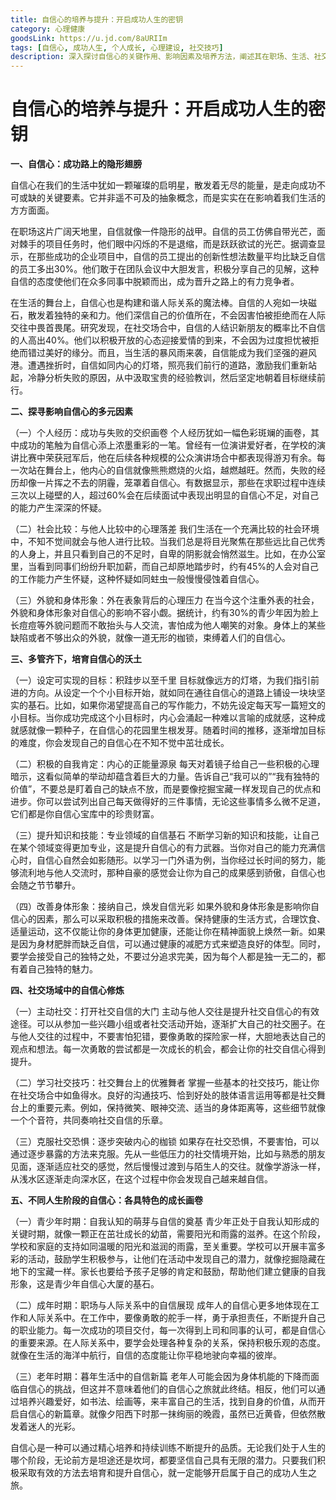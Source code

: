 ```yaml
---
title: 自信心的培养与提升：开启成功人生的密钥
category: 心理健康
goodsLink: https://u.jd.com/8aURIIm
tags: [自信心, 成功人生, 个人成长, 心理建设, 社交技巧]
description: 深入探讨自信心的关键作用、影响因素及培养方法，阐述其在职场、生活、社交等不同场景的重要性，助力读者开启成功人生。
---
```


# 自信心的培养与提升：开启成功人生的密钥

**一、自信心：成功路上的隐形翅膀**

自信心在我们的生活中犹如一颗璀璨的启明星，散发着无尽的能量，是走向成功不可或缺的关键要素。它并非遥不可及的抽象概念，而是实实在在影响着我们生活的方方面面。

在职场这片广阔天地里，自信就像一件隐形的战甲。自信的员工仿佛自带光芒，面对棘手的项目任务时，他们眼中闪烁的不是退缩，而是跃跃欲试的光芒。据调查显示，在那些成功的企业项目中，自信的员工提出的创新性想法数量平均比缺乏自信的员工多出30%。他们敢于在团队会议中大胆发言，积极分享自己的见解，这种自信的态度使他们在众多同事中脱颖而出，成为晋升之路上的有力竞争者。

在生活的舞台上，自信心也是构建和谐人际关系的魔法棒。自信的人宛如一块磁石，散发着独特的亲和力。他们深信自己的价值所在，不会因害怕被拒绝而在人际交往中畏首畏尾。研究发现，在社交场合中，自信的人结识新朋友的概率比不自信的人高出40%。他们以积极开放的心态迎接爱情的到来，不会因为过度担忧被拒绝而错过美好的缘分。而且，当生活的暴风雨来袭，自信能成为我们坚强的避风港。遭遇挫折时，自信如同内心的灯塔，照亮我们前行的道路，激励我们重新站起，冷静分析失败的原因，从中汲取宝贵的经验教训，然后坚定地朝着目标继续前行。

**二、探寻影响自信心的多元因素**

（一）个人经历：成功与失败的交织画卷
个人经历犹如一幅色彩斑斓的画卷，其中成功的笔触为自信心添上浓墨重彩的一笔。曾经有一位演讲爱好者，在学校的演讲比赛中荣获冠军后，他在后续各种规模的公众演讲场合中都表现得游刃有余。每一次站在舞台上，他内心的自信就像熊熊燃烧的火焰，越燃越旺。然而，失败的经历却像一片挥之不去的阴霾，笼罩着自信心。有数据显示，那些在求职过程中连续三次以上碰壁的人，超过60%会在后续面试中表现出明显的自信心不足，对自己的能力产生深深的怀疑。

（二）社会比较：与他人比较中的心理落差
我们生活在一个充满比较的社会环境中，不知不觉间就会与他人进行比较。当我们总是将目光聚焦在那些远比自己优秀的人身上，并且只看到自己的不足时，自卑的阴影就会悄然滋生。比如，在办公室里，当看到同事们纷纷升职加薪，而自己却原地踏步时，约有45%的人会对自己的工作能力产生怀疑，这种怀疑如同蛀虫一般慢慢侵蚀着自信心。

（三）外貌和身体形象：外在表象背后的心理压力
在当今这个注重外表的社会，外貌和身体形象对自信心的影响不容小觑。据统计，约有30%的青少年因为脸上长痘痘等外貌问题而不敢抬头与人交流，害怕成为他人嘲笑的对象。身体上的某些缺陷或者不够出众的外貌，就像一道无形的枷锁，束缚着人们的自信心。

**三、多管齐下，培育自信心的沃土**

（一）设定可实现的目标：积跬步以至千里
目标就像远方的灯塔，为我们指引前进的方向。从设定一个个小目标开始，就如同在通往自信心的道路上铺设一块块坚实的基石。比如，如果你渴望提高自己的写作能力，不妨先设定每天写一篇短文的小目标。当你成功完成这个小目标时，内心会涌起一种难以言喻的成就感，这种成就感就像一颗种子，在自信心的花园里生根发芽。随着时间的推移，逐渐增加目标的难度，你会发现自己的自信心在不知不觉中茁壮成长。

（二）积极的自我肯定：内心的正能量源泉
每天对着镜子给自己一些积极的心理暗示，这看似简单的举动却蕴含着巨大的力量。告诉自己“我可以的”“我有独特的价值”，不要总是盯着自己的缺点不放，而是要像挖掘宝藏一样发现自己的优点和进步。你可以尝试列出自己每天做得好的三件事情，无论这些事情多么微不足道，它们都是你自信心宝库中的珍贵财富。

（三）提升知识和技能：专业领域的自信基石
不断学习新的知识和技能，让自己在某个领域变得更加专业，这是提升自信心的有力武器。当你对自己的能力充满信心时，自信心自然会如影随形。以学习一门外语为例，当你经过长时间的努力，能够流利地与他人交流时，那种自豪的感觉会让你为自己的成果感到骄傲，自信心也会随之节节攀升。

（四）改善身体形象：接纳自己，焕发自信光彩
如果外貌和身体形象是影响你自信心的因素，那么可以采取积极的措施来改善。保持健康的生活方式，合理饮食、适量运动，这不仅能让你的身体更加健康，还能让你在精神面貌上焕然一新。如果是因为身材肥胖而缺乏自信，可以通过健康的减肥方式来塑造良好的体型。同时，要学会接受自己的独特之处，不要过分追求完美，因为每个人都是独一无二的，都有着自己独特的魅力。

**四、社交场域中的自信心修炼**

（一）主动社交：打开社交自信的大门
主动与他人交往是提升社交自信心的有效途径。可以从参加一些兴趣小组或者社交活动开始，逐渐扩大自己的社交圈子。在与他人交往的过程中，不要害怕犯错，要像勇敢的探险家一样，大胆地表达自己的观点和想法。每一次勇敢的尝试都是一次成长的机会，都会让你的社交自信心得到提升。

（二）学习社交技巧：社交舞台上的优雅舞者
掌握一些基本的社交技巧，能让你在社交场合中如鱼得水。良好的沟通技巧、恰到好处的肢体语言运用等都是社交舞台上的重要元素。例如，保持微笑、眼神交流、适当的身体距离等，这些细节就像一个个音符，共同奏响社交自信的乐章。

（三）克服社交恐惧：逐步突破内心的枷锁
如果存在社交恐惧，不要害怕，可以通过逐步暴露的方法来克服。先从一些低压力的社交情境开始，比如与熟悉的朋友见面，逐渐适应社交的感觉，然后慢慢过渡到与陌生人的交往。就像学游泳一样，从浅水区逐渐走向深水区，在这个过程中你会发现自己越来越自信。

**五、不同人生阶段的自信心：各具特色的成长画卷**

（一）青少年时期：自我认知的萌芽与自信的奠基
青少年正处于自我认知形成的关键时期，就像一颗正在茁壮成长的幼苗，需要阳光和雨露的滋养。在这个阶段，学校和家庭的支持如同温暖的阳光和滋润的雨露，至关重要。学校可以开展丰富多彩的活动，鼓励学生积极参与，让他们在活动中发现自己的潜力，就像挖掘隐藏在地下的宝藏一样。家长也要给予孩子足够的肯定和鼓励，帮助他们建立健康的自我形象，这是青少年自信心大厦的基石。

（二）成年时期：职场与人际关系中的自信展现
成年人的自信心更多地体现在工作和人际关系中。在工作中，要像勇敢的舵手一样，勇于承担责任，不断提升自己的职业能力。每一次成功的项目交付，每一次得到上司和同事的认可，都是自信心的重要来源。在人际关系中，要学会处理各种复杂的关系，保持积极乐观的态度。就像在生活的海洋中航行，自信的态度能让你平稳地驶向幸福的彼岸。

（三）老年时期：暮年生活中的自信新篇
老年人可能会因为身体机能的下降而面临自信心的挑战，但这并不意味着他们的自信心之旅就此终结。相反，他们可以通过培养兴趣爱好，如书法、绘画等，来丰富自己的生活，找到自身的价值，从而开启自信心的新篇章。就像夕阳西下时那一抹绚丽的晚霞，虽然已近黄昏，但依然散发着迷人的光彩。

自信心是一种可以通过精心培养和持续训练不断提升的品质。无论我们处于人生的哪个阶段，无论前方是坦途还是坎坷，都要坚信自己具有无限的潜力。只要我们积极采取有效的方法去培育和提升自信心，就一定能够开启属于自己的成功人生之旅。